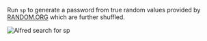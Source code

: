 Run `sp` to generate a password from true random values provided by [RANDOM.ORG](https://www.random.org) which are further shuffled.

![Alfred search for sp](https://i.imgur.com/eoqEKg1.png)
